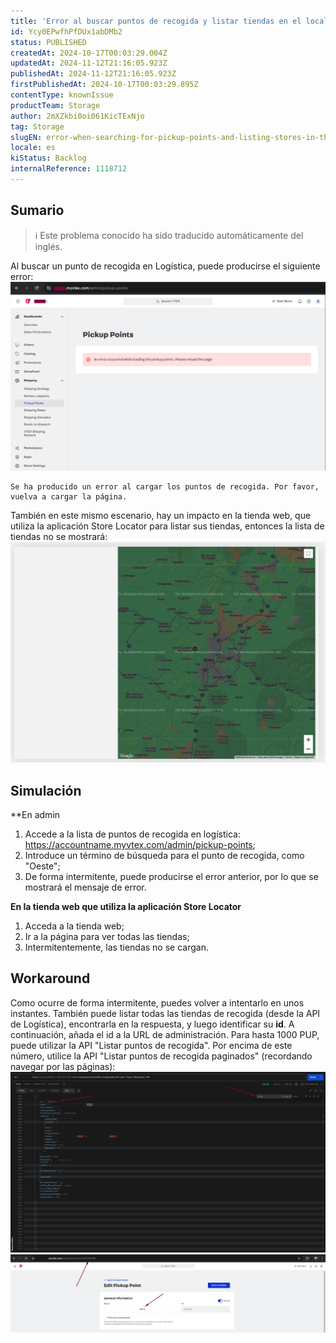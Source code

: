 ```yaml
---
title: 'Error al buscar puntos de recogida y listar tiendas en el localizador de tiendas'
id: Ycy0EPwfhPfDUx1abDMb2
status: PUBLISHED
createdAt: 2024-10-17T00:03:29.004Z
updatedAt: 2024-11-12T21:16:05.923Z
publishedAt: 2024-11-12T21:16:05.923Z
firstPublishedAt: 2024-10-17T00:03:29.895Z
contentType: knownIssue
productTeam: Storage
author: 2mXZkbi0oi061KicTExNjo
tag: Storage
slugEN: error-when-searching-for-pickup-points-and-listing-stores-in-the-store-locator
locale: es
kiStatus: Backlog
internalReference: 1118712
---
```


## Sumario

>ℹ️ Este problema conocido ha sido traducido automáticamente del inglés.


Al buscar un punto de recogida en Logística, puede producirse el siguiente error:
 ![](https://raw.githubusercontent.com/vtexdocs/known-issues/refs/heads/main/docs/es/known-issues/Storage/error-al-buscar-puntos-de-recogida-y-listar-tiendas-en-el-localizador-de-tiendas_1.png)

    Se ha producido un error al cargar los puntos de recogida. Por favor, vuelva a cargar la página.


También en este mismo escenario, hay un impacto en la tienda web, que utiliza la aplicación Store Locator para listar sus tiendas, entonces la lista de tiendas no se mostrará:
 ![](https://raw.githubusercontent.com/vtexdocs/known-issues/refs/heads/main/docs/es/known-issues/Storage/error-al-buscar-puntos-de-recogida-y-listar-tiendas-en-el-localizador-de-tiendas_2.png)


##

## Simulación


**En admin

1. Accede a la lista de puntos de recogida en logística: https://accountname.myvtex.com/admin/pickup-points;
2. Introduce un término de búsqueda para el punto de recogida, como "Oeste";
3. De forma intermitente, puede producirse el error anterior, por lo que se mostrará el mensaje de error.

**En la tienda web que utiliza la aplicación Store Locator**

1. Acceda a la tienda web;
2. Ir a la página para ver todas las tiendas;
3. Intermitentemente, las tiendas no se cargan.



## Workaround


Como ocurre de forma intermitente, puedes volver a intentarlo en unos instantes.
También puede listar todas las tiendas de recogida (desde la API de Logística), encontrarla en la respuesta, y luego identificar su **id**. A continuación, añada el id a la URL de administración. Para hasta 1000 PUP, puede utilizar la API "Listar puntos de recogida". Por encima de este número, utilice la API "Listar puntos de recogida paginados" (recordando navegar por las páginas):
 ![](https://raw.githubusercontent.com/vtexdocs/known-issues/refs/heads/main/docs/es/known-issues/Storage/error-al-buscar-puntos-de-recogida-y-listar-tiendas-en-el-localizador-de-tiendas_3.png)
 ![](https://raw.githubusercontent.com/vtexdocs/known-issues/refs/heads/main/docs/es/known-issues/Storage/error-al-buscar-puntos-de-recogida-y-listar-tiendas-en-el-localizador-de-tiendas_4.png)





